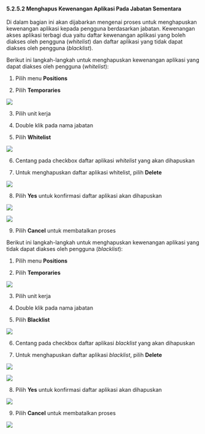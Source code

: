 #### **5.2.5.2 Menghapus Kewenangan Aplikasi Pada Jabatan Sementara**

Di dalam bagian ini akan dijabarkan mengenai proses untuk menghapuskan kewenangan aplikasi kepada pengguna berdasarkan 
jabatan. Kewenangan akses aplikasi terbagi dua yaitu daftar kewenangan aplikasi yang boleh diakses oleh pengguna 
(*whitelist*) dan daftar aplikasi yang tidak dapat diakses oleh pengguna (*blacklist*).

Berikut ini langkah-langkah untuk menghapuskan kewenangan aplikasi yang dapat diakses oleh pengguna (*whitelist*):

1. Pilih menu **Positions**

2. Pilih **Temporaries**

![](media/4f21a00f75a9e5b7e743cd5593136a37.png)

3. Pilih unit kerja

4. Double klik pada nama jabatan

5. Pilih **Whitelist**

![](media/7dafdba6478d724fdb701fb4de54b151.png)

6. Centang pada checkbox daftar aplikasi *whitelist* yang akan dihapuskan

7. Untuk menghapuskan daftar aplikasi whitelist, pilih **Delete**

![](media/1211a1d31e7fe5363e2589b86b36d737.jpg)

8. Pilih **Yes** untuk konfirmasi daftar aplikasi akan dihapuskan

![](media/6f3b49ef89b7735d9aacc76a912e8cec.jpg)

![](media/3332cb08fa34eecbecaf9faa380f3459.jpg)

9. Pilih **Cancel** untuk membatalkan proses

Berikut ini langkah-langkah untuk menghapuskan kewenangan aplikasi yang tidak dapat diakses oleh pengguna (*blacklist*):

1. Pilih menu **Positions**

2. Pilih **Temporaries**

![](media/d947af6595b48d463abd1f02b008965f.png)

3. Pilih unit kerja

4. Double klik pada nama jabatan

5. Pilih **Blacklist**

![](media/a5adaf4053fd2766b34e1b5dd3373875.png)

6. Centang pada checkbox daftar aplikasi *blacklist* yang akan dihapuskan

7. Untuk menghapuskan daftar aplikasi *blacklist*, pilih **Delete**

![](media/d0da52955733554073e9f9f2ddc0fe76.jpg)

![](media/a8ff70cdc4fc8decd61bb6a70df4576c.jpg)

8. Pilih **Yes** untuk konfirmasi daftar aplikasi akan dihapuskan

![](media/299f3f01ff7df89020c89a95b78e8274.jpg)

9. Pilih **Cancel** untuk membatalkan proses

![](media/299f3f01ff7df89020c89a95b78e8274.jpg)